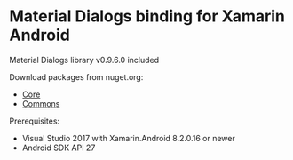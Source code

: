 # Material Dialogs binding for Xamarin Android

Material Dialogs library v0.9.6.0 included

Download packages from nuget.org:
* [Core](https://www.nuget.org/packages/AFollestad.MaterialDialogs.Core/)
* [Commons](https://www.nuget.org/packages/AFollestad.MaterialDialogs.Commons/)

Prerequisites:
* Visual Studio 2017 with Xamarin.Android 8.2.0.16 or newer
* Android SDK API 27